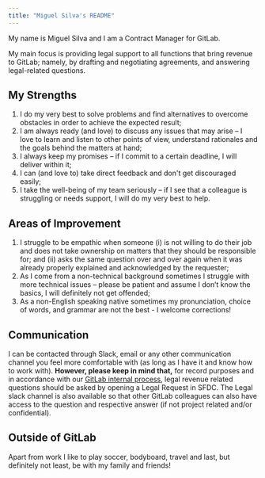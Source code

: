 ```yaml
---
title: "Miguel Silva's README"
---
```


My name is Miguel Silva and I am a Contract Manager for GitLab.

My main focus is providing legal support to all functions that bring revenue to GitLab; namely, by drafting and negotiating agreements, and answering legal-related questions.

## My Strengths

1. I do my very best to solve problems and find alternatives to overcome obstacles in order to achieve the expected result;
1. I am always ready (and love) to discuss any issues that may arise – I love to learn and listen to other points of view, understand rationales and the goals behind the matters at hand;
1. I always keep my promises – if I commit to a certain deadline, I will deliver within it;
1. I can (and love to) take direct feedback and don't get discouraged easily;
1. I take the well-being of my team seriously – if I see that a colleague is struggling or needs support, I will do my very best to help.

## Areas of Improvement

1. I struggle to be empathic when someone (i) is not willing to do their job and does not take ownership on matters that they should be responsible for; and (ii) asks the same question over and over again when it was already properly explained and acknowledged by the requester;
1. As I come from a non-technical background sometimes I struggle with more technical issues – please be patient and assume I don’t know the basics, I will definitely not get offended;
1. As a non-English speaking native sometimes my pronunciation, choice of words, and grammar are not the best - I welcome corrections!

## Communication

I can be contacted through Slack, email or any other communication channel you feel more comfortable with (as long as I have it and know how to work with). **However, please keep in mind that,** for record purposes and in accordance with our [GitLab internal process](https://about.gitlab.com/handbook/legal/customer-negotiations/#how-to-reach-legal), legal revenue related questions should be asked by opening a Legal Request in SFDC. The Legal slack channel is also available so that other GitLab colleagues can also have access to the question and respective answer (if not project related and/or confidential).

## Outside of GitLab

Apart from work I like to play soccer, bodyboard, travel and last, but definitely not least, be with my family and friends!
